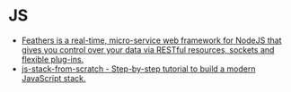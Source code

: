 # JS

* [Feathers is a real-time, micro-service web framework for NodeJS that gives you control over your data via RESTful resources, sockets and flexible plug-ins.](https://github.com/feathersjs/feathers)
* [js-stack-from-scratch - Step-by-step tutorial to build a modern JavaScript stack.](https://github.com/verekia/js-stack-from-scratch)